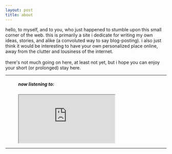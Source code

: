 ```yaml
---
layout: post
title: about
---
```


hello, to myself, and to you, who just happened to stumble upon this small corner of the web. this is primarily a site i dedicate for writing my own ideas, stories, and alike (a convoluted way to say blog-posting). i also just think it would be interesting to have your own personalized place online, away from the clutter and lousiness of the internet.\
\
there's not much going on here, at least not yet, but i hope you can enjoy your short (or prolonged) stay here.

<!--<figure>
  <img alt="man" width="250" src="/assets/images/avatar_.png" />
  <h5>hey!</h5>
</figure>*

<figcaption>
my vibes\
\
places: megastructures, wide spaces, comfy interiors, and anything related to nature - mountains, forests, and clouds \
\
time of day: morning (preferably 5-7 am), cloudy, blue-purple or pink sky (prefer sunshine more in the morning) \
\
colors: any colors that pair up well together, a bit unsaturated but vibrant (favorite is purple-red glow)
</figcaption>*/-->

---

<figure>
  <h5>now listening to:</h5>
  <iframe alt="takeshi abo - LEASE" src="https://www.youtube.com/embed/xsdWibwQdZE?autoplay=1&mute=1"></iframe>
</figure>

---